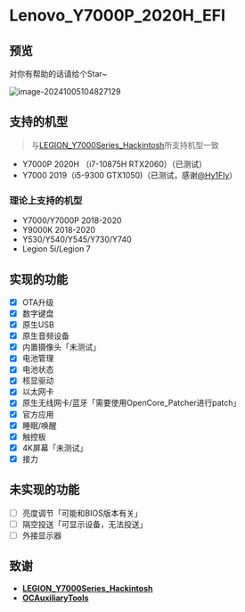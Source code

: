 # Lenovo_Y7000P_2020H_EFI

## 预览

对你有帮助的话请给个Star~

![image-20241005104827129](https://cdn.jsdelivr.net/gh/Cey1anze/Blog_Images@main/image-20241005104827129.png)

## 支持的机型

> 与[LEGION_Y7000Series_Hackintosh](https://github.com/xiaoMGitHub/LEGION_Y7000Series_Hackintosh)所支持机型一致

- Y7000P 2020H （i7-10875H RTX2060）（已测试）
- Y7000 2019（i5-9300 GTX1050)（已测试，感谢[@Hy1Fly](https://github.com/Cey1anze/Lenovo-Y7000P-2020H-EFI/issues/1)）

### 	理论上支持的机型

- Y7000/Y7000P 2018-2020
- Y9000K 2018-2020
- Y530/Y540/Y545/Y730/Y740
- Legion 5i/Legion 7

## 实现的功能

- [x] OTA升级
- [x] 数字键盘
- [x] 原生USB
- [x] 原生音频设备
- [x] 内置摄像头「未测试」
- [x] 电池管理
- [x] 电池状态
- [x] 核显驱动
- [x] 以太网卡
- [x] 原生无线网卡/蓝牙「需要使用OpenCore_Patcher进行patch」
- [x] 官方应用
- [x] 睡眠/唤醒
- [x] 触控板
- [x] 4K屏幕「未测试」
- [x] 接力

## 未实现的功能

- [ ] 亮度调节「可能和BIOS版本有关」
- [ ] 隔空投送「可显示设备，无法投送」
- [ ] 外接显示器

## 致谢

- **[LEGION_Y7000Series_Hackintosh](https://github.com/xiaoMGitHub/LEGION_Y7000Series_Hackintosh)**
- **[OCAuxiliaryTools](https://github.com/ic005k/OCAuxiliaryTools)**


